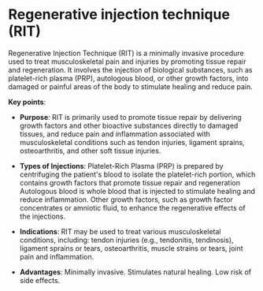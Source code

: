 # Regenerative injection technique (RIT)

Regenerative Injection Technique (RIT) is a minimally invasive procedure used to treat musculoskeletal pain and injuries by promoting tissue repair and regeneration. It involves the injection of biological substances, such as platelet-rich plasma (PRP), autologous blood, or other growth factors, into damaged or painful areas of the body to stimulate healing and reduce pain.

**Key points**:

* **Purpose**: RIT is primarily used to promote tissue repair by delivering growth factors and other bioactive substances directly to damaged tissues, and reduce pain and inflammation associated with musculoskeletal conditions such as tendon injuries, ligament sprains, osteoarthritis, and other soft tissue injuries.

* **Types of Injections**: Platelet-Rich Plasma (PRP) is prepared by centrifuging the patient's blood to isolate the platelet-rich portion, which contains growth factors that promote tissue repair and regeneration Autologous blood is whole blood that is injected to stimulate healing and reduce inflammation. Other growth factors, such as growth factor concentrates or amniotic fluid, to enhance the regenerative effects of the injections.

* **Indications**: RIT may be used to treat various musculoskeletal conditions, including: tendon injuries (e.g., tendonitis, tendinosis), ligament sprains or tears, osteoarthritis, muscle strains or tears, joint pain and inflammation.

* **Advantages**: Minimally invasive. Stimulates natural healing. Low risk of side effects.
